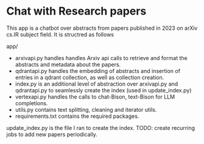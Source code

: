# Chat with Research papers 
This app is a chatbot over abstracts from papers published in 2023 on arXiv cs.IR subject field. It is structred as follows

app/
- arxivapi.py handles handles Arxiv api calls to retrieve and format the abstracts and metadata about the papers.
- qdrantapi.py handles the embedding of abstracts and insertion of entries in a qdrant collection, as well as collection creation.
- index.py is an additional level of abstraction over arxivapi.py and qdrantapi.py to seamlessly create the index (used in update_index.py)
- vertexapi.py handles the calls to chat-Bison, text-Bison for LLM completions.
- utils.py contains text splitting, cleaning and iterator utils.
- requirements.txt contains the required packages.

update_index.py is the file I ran to create the index. TODO: create recurring jobs to add new papers periodically. 
